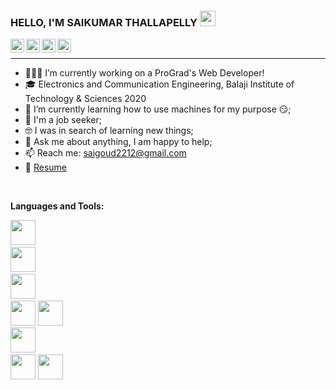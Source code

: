 ### HELLO, I'M SAIKUMAR THALLAPELLY <img src="https://media.giphy.com/media/hvRJCLFzcasrR4ia7z/giphy.gif" width="25px">
<a href="https://discord.gg/z9xjJS6h">
  <img align="left" alt="Saikumar's Discord" width="22px" src="https://cdn.jsdelivr.net/npm/simple-icons@v3/icons/discord.svg" />
</a> 
<a href="https://twitter.com/Saikumar2212">
  <img align="left" alt="Saikumar's | Twitter" width="22px" src="https://cdn.jsdelivr.net/npm/simple-icons@v3/icons/twitter.svg" />
</a>

<a href="https://www.linkedin.com/in/saikumar-thallapelly-b6956a170/">
  <img align="left" alt="Saikumar's LinkdeIN" width="22px" src="https://cdn.jsdelivr.net/npm/simple-icons@v3/icons/linkedin.svg" />
</a>

<a href="https://www.instagram.com/saikumar_thallapelly">
  <img align="left" alt="Saikumar's Instagram" width="22px" src="https://cdn.jsdelivr.net/npm/simple-icons@v3/icons/instagram.svg" />
</a>
</br>

** **
- 👨🏽‍💻 I’m currently working on a ProGrad's Web Developer!
- 🎓 Electronics and Communication Engineering, Balaji Institute of Technology & Sciences 2020
- 🌱 I’m currently learning how to use machines for my purpose 😏;
- 💼 I'm a job seeker;
- 🤓 I was in search of learning new things;
- 💬 Ask me about anything, I am happy to help;
- 📫 Reach me: saigoud2212@gmail.com
- 📝 [Resume](https://drive.google.com/file/d/1K2_K_TvMf9DP8oGUjJmFp-YpmdCZAKY1/view?usp=drivesdk)
</br>

**Languages and Tools:**
</br>
<code> <img height="40" width = "40" src = "https://img.icons8.com/ios-filled/2x/circled-c.png"></code> 
<code> <img height="40" width = "40" src = "https://img.icons8.com/color/2x/java-coffee-cup-logo.png"></code>
<code> <img height="40" width = "40" src = "https://img.icons8.com/ios-filled/2x/html-filetype.png"></code>
<code> <img height="40" width = "40" src = "https://img.icons8.com/ios-filled/2x/css-filetype.png"></code>
<code><img height="40" width = "40" src="https://img.icons8.com/ios-filled/2x/javascript.png"></code>
<code> <img height="40" width = "40" src = "https://img.icons8.com/ios-filled/2x/sql.png"></code>
<code> <img height="40" width = "40" src = "https://img.icons8.com/ios-filled/2x/jsp.png"></code>
<code><img height="40" width = "40" src="https://img.icons8.com/windows/2x/nodejs.png"></code>



